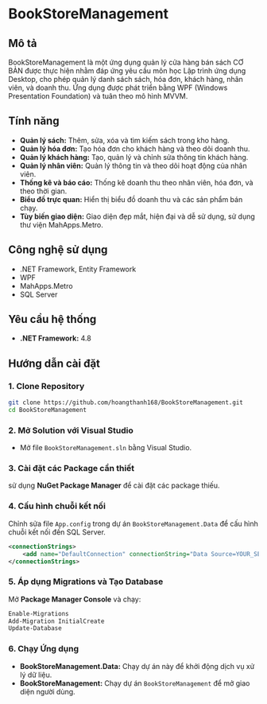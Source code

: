 # BookStoreManagement

## Mô tả
BookStoreManagement là một ứng dụng quản lý cửa hàng bán sách CƠ BẢN được thực hiện nhằm đáp ứng yêu cầu môn học Lập trình ứng dụng Desktop, cho phép quản lý danh sách sách, hóa đơn, khách hàng, nhân viên, và doanh thu. Ứng dụng được phát triển bằng WPF (Windows Presentation Foundation) và tuân theo mô hình MVVM.

## Tính năng
- **Quản lý sách:** Thêm, sửa, xóa và tìm kiếm sách trong kho hàng.
- **Quản lý hóa đơn:** Tạo hóa đơn cho khách hàng và theo dõi doanh thu.
- **Quản lý khách hàng:** Tạo, quản lý và chỉnh sửa thông tin khách hàng.
- **Quản lý nhân viên:** Quản lý thông tin và theo dõi hoạt động của nhân viên.
- **Thống kê và báo cáo:** Thống kê doanh thu theo nhân viên, hóa đơn, và theo thời gian.
- **Biểu đồ trực quan:** Hiển thị biểu đồ doanh thu và các sản phẩm bán chạy.
- **Tùy biến giao diện:** Giao diện đẹp mắt, hiện đại và dễ sử dụng, sử dụng thư viện MahApps.Metro.

## Công nghệ sử dụng
- .NET Framework, Entity Framework
- WPF
- MahApps.Metro
- SQL Server

## Yêu cầu hệ thống
- **.NET Framework:** 4.8

## Hướng dẫn cài đặt

### 1. Clone Repository
```bash
git clone https://github.com/hoangthanh168/BookStoreManagement.git
cd BookStoreManagement
```

### 2. Mở Solution với Visual Studio
- Mở file `BookStoreManagement.sln` bằng Visual Studio.

### 3. Cài đặt các Package cần thiết
sử dụng **NuGet Package Manager** để cài đặt các package thiếu.

### 4. Cấu hình chuỗi kết nối
Chỉnh sửa file `App.config` trong dự án `BookStoreManagement.Data` để cấu hình chuỗi kết nối đến SQL Server.
```xml
<connectionStrings>
    <add name="DefaultConnection" connectionString="Data Source=YOUR_SERVER;Initial Catalog=BookStoreDB;Integrated Security=True" providerName="System.Data.SqlClient" />
</connectionStrings>
```

### 5. Áp dụng Migrations và Tạo Database
Mở **Package Manager Console** và chạy:
```powershell
Enable-Migrations
Add-Migration InitialCreate
Update-Database
```

### 6. Chạy Ứng dụng
- **BookStoreManagement.Data:** Chạy dự án này để khởi động dịch vụ xử lý dữ liệu.
- **BookStoreManagement:** Chạy dự án `BookStoreManagement` để mở giao diện người dùng.

